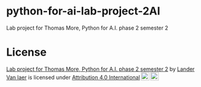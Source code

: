 # python-for-ai-lab-project-2AI
Lab project for Thomas More, Python for A.I. phase 2 semester 2

# License
<p xmlns:cc="http://creativecommons.org/ns#" xmlns:dct="http://purl.org/dc/terms/"><a property="dct:title" rel="cc:attributionURL" href="https://github.com/LanderVanlaer/python-for-ai-lab-project-2AI">Lab project for Thomas More, Python for A.I. phase 2 semester 2</a> by <a rel="cc:attributionURL dct:creator" property="cc:attributionName" href="https://github.com/LanderVanlaer">Lander Van laer</a> is licensed under <a href="http://creativecommons.org/licenses/by/4.0/?ref=chooser-v1" target="_blank" rel="license noopener noreferrer" style="display:inline-block;">Attribution 4.0 International<img style="height:22px!important;margin-left:3px;vertical-align:text-bottom;" src="https://mirrors.creativecommons.org/presskit/icons/cc.svg?ref=chooser-v1"><img style="height:22px!important;margin-left:3px;vertical-align:text-bottom;" src="https://mirrors.creativecommons.org/presskit/icons/by.svg?ref=chooser-v1"></a></p>
